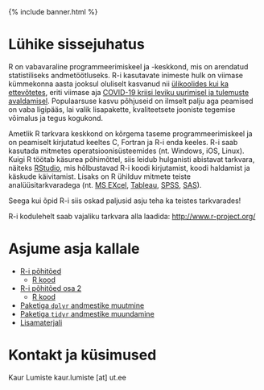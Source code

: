 ﻿---
layout: frontpage
---

<div class="head_example">
 {% include banner.html %}
</div>


# Lühike sissejuhatus

R on vabavaraline programmeerimiskeel ja -keskkond, mis on arendatud statistiliseks andmetöötluseks. R-i kasutavate inimeste hulk on viimase kümmekonna aasta jooksul oluliselt kasvanud nii [ülikoolides kui ka ettevõtetes](http://r4stats.com/articles/popularity/), eriti viimase aja [COVID-19 kriisi leviku uurimisel ja tulemuste avaldamisel](https://www.techrepublic.com/article/r-programming-language-continues-to-grow-in-popularity/). Populaarsuse kasvu põhjuseid on ilmselt palju aga peamised on vaba ligipääs, lai valik lisapakette, kvaliteetsete jooniste tegemise võimalus ja tegus kogukond. 

Ametlik R tarkvara keskkond on kõrgema taseme programmeerimiskeel ja on peamiselt kirjutatud keeltes C, Fortran ja R-i enda keeles. R-i saab kasutada mitmetes operatsioonisüsteemides (nt. Windows, iOS, Linux). Kuigi R töötab käsurea põhimõttel, siis leidub hulganisti abistavat tarkvara, näiteks [RStudio](https://rstudio.com/), mis hõlbustavad R-i koodi kirjutamist, koodi haldamist ja käskude käivitamist. Lisaks on R ühilduv mitmete teiste analüüsitarkvaradega (nt. [MS EXcel](https://bert-toolkit.com/), [Tableau](https://www.tableau.com/learn/whitepapers/using-r-and-tableau), [SPSS](https://developer.ibm.com/technologies/analytics/tutorials/ba-call-r-spss/), [SAS](https://support.sas.com/rnd/app/studio/statr.pdf)).

Seega kui õpid R-i siis oskad paljusid asju teha ka teistes tarkvarades!

R-i kodulehelt saab vajaliku tarkvara alla laadida: http://www.r-project.org/



# Asjume asja kallale

* [R-i põhitõed](r_basics)
	* [R kood](https://raw.githubusercontent.com/Rkursus/kantaremor/main/_basics/basics_kood.R)
* [R-i põhitõed osa 2](r_basics2)
	* [R kood](https://raw.githubusercontent.com/Rkursus/kantaremor/main/_basics/basics2_kood.R)
* [Paketiga `dplyr` andmestike muutmine](dplyr)
* [Paketiga `tidyr` andmestike muundamine](tidyr)
* [Lisamaterjali](lisamaterjal)



# Kontakt ja küsimused

Kaur Lumiste kaur.lumiste [at] ut.ee
